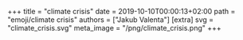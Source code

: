+++
title = "climate crisis"
date = 2019-10-10T00:00:13+02:00
path = "emoji/climate crisis"
authors = ["Jakub Valenta"]
[extra]
svg = "climate_crisis.svg"
meta_image = "/png/climate_crisis.png"
+++
